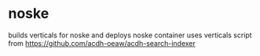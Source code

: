 # noske
builds verticals for noske and deploys noske container
uses verticals script from https://github.com/acdh-oeaw/acdh-search-indexer
